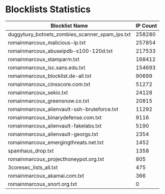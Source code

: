 # Blocklists Statistics
| Blocklist Name | IP Count |
|----|----|
| duggytuxy_botnets_zombies_scanner_spam_ips.txt | 258280 |
| romainmarcoux_malicious-ip.txt | 257854 |
| romainmarcoux_abuseipdb-s100-120d.txt | 217533 |
| romainmarcoux_stamparm.txt | 168412 |
| romainmarcoux_isc.sans.edu.txt | 154693 |
| romainmarcoux_blocklist.de-all.txt | 90699 |
| romainmarcoux_cinsscore.com.txt | 51272 |
| romainmarcoux_sekio.txt | 24128 |
| romainmarcoux_greensnow.co.txt | 20815 |
| romainmarcoux_alienvault-ssh-bruteforce.txt | 11292 |
| romainmarcoux_binarydefense.com.txt | 9116 |
| romainmarcoux_alienvault-fakelabs.txt | 5190 |
| romainmarcoux_alienvault-georgs.txt | 2354 |
| romainmarcoux_emergingthreats.net.txt | 1452 |
| spamhaus_drop.txt | 1358 |
| romainmarcoux_projecthoneypot.org.txt | 805 |
| 3coresec_lists_all.txt | 475 |
| romainmarcoux_akamai.com.txt | 366 |
| romainmarcoux_snort.org.txt | 0 |
